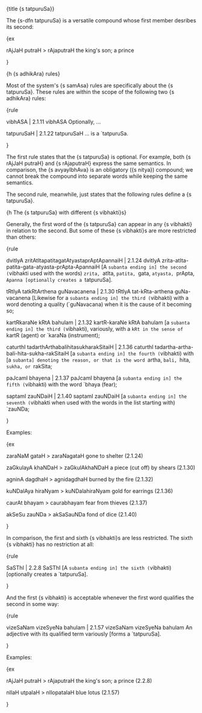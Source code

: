 {title {s tatpuruSa}}

The {s-dfn tatpuruSa} is a versatile compound whose first member desribes its
second:

{ex

rAjJaH putraH > rAjaputraH
the king's son; a prince

}


{h {s adhikAra} rules}

Most of the system's {s samAsa} rules are specifically about the {s tatpuruSa}.
These rules are within the scope of the following two {s adhikAra} rules:

{rule

vibhASA | 2.1.11
vibhASA
Optionally, ...

tatpuruSaH | 2.1.22
tatpuruSaH
... is a `tatpuruSa.

}

The first rule states that the {s tatpuruSa} is optional. For example, both {s
rAjJaH putraH} and {s rAjaputraH} express the same semantics. In comparison,
the {s avyayIbhAva} is an obligatory ({s nitya}) compound; we cannot break the
compound into separate words while keeping the same semantics.

The second rule, meanwhile, just states that the following rules define a {s
tatpuruSa}.


{h The {s tatpuruSa} with different {s vibhakti}s}

Generally, the first word of the {s tatpuruSa} can appear in any {s vibhakti}
in relation to the second. But some of these {s vibhakti}s are more restricted
than others:

{rule

dvitIyA zritAtItapatitagatAtyastaprAptApannaiH | 2.1.24
dvitIyA zrita-atIta-patita-gata-atyasta-prApta-ApannaiH
[A `subanta ending in] the second (`vibhakti used with the words) `zrita,
`atIta, `patita, `gata, `atyasta, `prApta, `Apanna [optionally creates a
`tatpuruSa].

tRtIyA tatkRtArthena guNavacanena | 2.1.30
tRtIyA tat-kRta-arthena guNa-vacanena
[Likewise for a `subanta ending in] the third (`vibhakti) with a word denoting
a quality (`guNavacana) when it is the cause of it becoming so;

kartRkaraNe kRtA bahulam | 2.1.32
kartR-karaNe kRtA bahulam
[a `subanta ending in] the third (`vibhakti), variously, with a `kRt in the
sense of `kartR (agent) or `karaNa (instrument);

caturthI tadarthArthabalihitasukharakSitaiH | 2.1.36
caturthI tadartha-artha-bali-hita-sukha-rakSitaiH
[a `subanta ending in] the fourth (`vibhakti) with [a `subanta] denoting the
reason, or that is the word `artha, `bali, `hita, `sukha, or `rakSita;

paJcamI bhayena | 2.1.37
paJcamI bhayena
[a `subanta ending in] the fifth (`vibhakti) with the word `bhaya (fear);

saptamI zauNDaiH | 2.1.40
saptamI zauNDaiH
[a `subanta ending in] the seventh (`vibhakti when used with the words in the
list starting with) `zauNDa;

}

Examples:

{ex

zaraNaM gataH > zaraNagataH
gone to shelter (2.1.24)

zaGkulayA khaNDaH > zaGkulAkhaNDaH
a piece (cut off) by shears (2.1.30)

agninA dagdhaH > agnidagdhaH
burned by the fire (2.1.32)

kuNDalAya hiraNyam > kuNDalahiraNyam
gold for earrings (2.1.36)

caurAt bhayam > caurabhayam
fear from thieves (2.1.37)

akSeSu zauNDa > akSaSauNDa
fond of dice (2.1.40)

}

In comparison, the first and sixth {s vibhakti}s are less restricted. The sixth
{s vibhakti} has no restriction at all:

{rule

SaSThI | 2.2.8
SaSThI
[A `subanta ending in] the sixth (`vibhakti) [optionally creates a `tatpuruSa].

}

And the first {s vibhakti} is acceptable whenever the first word qualifies the
second in some way:

{rule

vizeSaNam vizeSyeNa bahulam | 2.1.57
vizeSaNam vizeSyeNa bahulam
An adjective with its qualified term variously [forms a `tatpuruSa].

}

Examples:

{ex

rAjJaH putraH > rAjaputraH
the king's son; a prince (2.2.8)

nIlaH utpalaH > nIlopatalaH
blue lotus (2.1.57)

}
